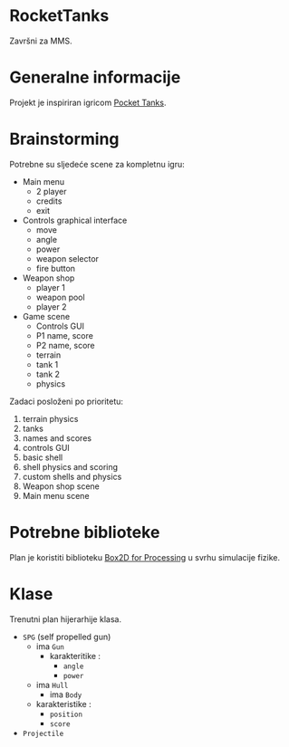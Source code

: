 # RocketTanks
Završni za MMS.

# Generalne informacije
Projekt je inspiriran igricom [Pocket Tanks](https://www.blitwise.com/pocket-tanks).

# Brainstorming
Potrebne su sljedeće scene za kompletnu igru:
* Main menu 
    * 2 player
    * credits
    * exit
* Controls graphical interface 
    * move
    * angle
    * power
    * weapon selector
    * fire button
* Weapon shop
    * player 1
    * weapon pool
    * player 2
* Game scene
    * Controls GUI
    * P1 name, score
    * P2 name, score
    * terrain 
    * tank 1
    * tank 2
    * physics

Zadaci posloženi po prioritetu:
1. terrain physics
1. tanks
1. names and scores
1. controls GUI
1. basic shell
1. shell physics and scoring
1. custom shells and physics
1. Weapon shop scene
1. Main menu scene

# Potrebne biblioteke
Plan je koristiti biblioteku [Box2D for Processing](https://github.com/shiffman/Box2D-for-Processing) u svrhu simulacije fizike.

# Klase
Trenutni plan hijerarhije klasa.
* `SPG` (self propelled gun)
    * ima `Gun`
        * karakteritike :
            * `angle`
            * `power`
    * ima `Hull`
        * ima `Body`
    * karakteristike :
        * `position`
        * `score`
* `Projectile`
